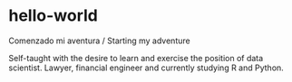 # hello-world
Comenzado mi aventura / Starting my adventure

Self-taught with the desire to learn and exercise the position of data scientist. Lawyer, financial engineer and currently studying R and Python.
